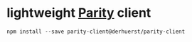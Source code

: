 # lightweight [Parity](https://ethcore.io/parity.html) client

```shell
npm install --save parity-client@derhuerst/parity-client
```
